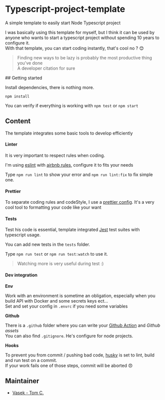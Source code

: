 # Typescript-project-template

A simple template to easily start Node Typescript project

I was basically using this template for myself, but I think it can be used by anyone who wants to start a typescript project without spending 10 years to configure it.<br>
With that template, you can start coding instantly, that's cool no ? :blush:

> Finding new ways to be lazy is probably the most productive thing you've done<br> A developer citation for sure 

## Getting started

Install dependencies, there is nothing more.

```shell script
npm install
```

You can verify if everything is working with `npm test` or `npm start`

## Content

The template integrates some basic tools to develop efficiently

#### Linter

It is very important to respect rules when coding. 

I'm using [eslint](https://eslint.org/) with [airbnb rules](https://airbnb.io/javascript/), configure it to fits your needs

Type `npm run lint` to show your error and `npm run lint:fix` to fix simple one.

#### Prettier

To separate coding rules and codeStyle, I use a [prettier config](https://prettier.io/). It's a very cool tool to formatting your code like your want 

#### Tests

Test his code is essential, template integrated [Jest](https://jestjs.io/en/) test suites with typescript usage.

You can add new tests in the `tests` folder.

Type `npm run test` or `npm run test:watch` to use it.

> Watching more is very useful during test :)

#### Dev integration

**Env**

Work with an environment is sometime an obligation, especially when you build API with Docker and some secrets keys ect...<br>
Set and set your config in `.envrc` if you need some variables

**Github**

There is a `.github` folder where you can write your [Github Action](https://github.com/features/actions) and _Github assets_<br>
You can also find `.gitignore`. He's configure for node projects.

**Hooks**

To prevent you from commit / pushing bad code, [husky](https://github.com/typicode/husky) is set to lint, build and run test on a commit.<br>
If your work fails one of those steps, commit will be aborted :angry:

## Maintainer
  - [Vasek - Tom C.](https://github.com/TomChv)
